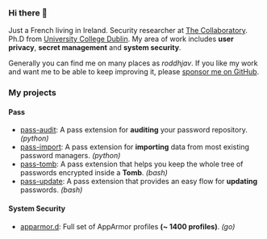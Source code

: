 ### Hi there 👋 

Just a French living in Ireland. Security researcher at [The Collaboratory](https://www.collaboratory.ie). Ph.D from [University College Dublin](https://www.ucd.ie). My area of work includes **user privacy**, **secret management** and **system security**.

Generally you can find me on many places as *roddhjav*. If you like my work and want me to be able to keep improving it, please [sponsor me on GitHub](https://github.com/sponsors/roddhjav).

### My projects

#### Pass

- [pass-audit]: A pass extension for **auditing** your password repository. *(python)*
- [pass-import]: A pass extension for **importing** data from most existing password managers. *(python)*
- [pass-tomb]: A pass extension that helps you keep the whole tree of passwords encrypted inside a **Tomb**. *(bash)*
- [pass-update]: A pass extension that provides an easy flow for **updating** passwords. *(bash)*


#### System Security

- [apparmor.d]: Full set of AppArmor profiles **(~ 1400 profiles)**. *(go)*



[apparmor.d]: https://github.com/roddhjav/apparmor.d
[pass-audit]: https://github.com/roddhjav/pass-audit
[pass-import]: https://github.com/roddhjav/pass-import
[pass-tomb]: https://github.com/roddhjav/pass-tomb
[pass-update]: https://github.com/roddhjav/pass-update
